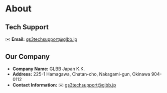 # About

## Tech Support 
✉️ **Email:** [gs3techsupport@glbb.jp](mailto:gs3techsupport@glbb.jp)

## Our Company 

- **Company Name:** GLBB Japan K.K.
- **Address:** 225-1 Hamagawa, Chatan-cho, Nakagami-gun, Okinawa 904-0112
- **Contact Information:** ✉️ [gs3techsupport@glbb.jp](mailto:gs3techsupport@glbb.jp)